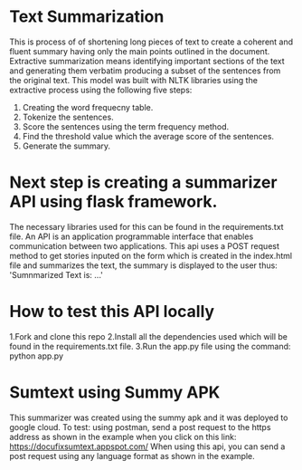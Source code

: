 # Text Summarization
This is process of of shortening long pieces of text to create a coherent and fluent summary having only the main points outlined in the document.
Extractive summarization means identifying important sections of the text and generating them verbatim producing a subset of the sentences from the original text.
This model was built with NLTK libraries using the extractive process using the following five steps:
1. Creating the word frequecny table.
2. Tokenize the sentences.
3. Score the sentences using the term frequency method.
4. Find the threshold value which the average score of the sentences.
5. Generate the summary.

# Next step is creating a summarizer API using flask framework.
The necessary libraries used for this can be found in the requirements.txt file.
An API is an application programmable interface that enables communication between two applications.
This api uses a POST request method to get stories inputed on the form which is created in the index.html file and summarizes the text, the summary is displayed to the user thus: 'Sumnmarized Text is: ...'
# How to test this API locally 
1.Fork and clone this repo
2.Install all the dependencies used which will be found in the requirements.txt file.
3.Run the app.py file using the command: python app.py

# Sumtext using Summy APK
This summarizer was created using the summy apk and it was deployed to google cloud.
To test: using postman, send a post request  to the https address as shown in the example when you click on this link: https://docufixsumtext.appspot.com/
When using this api, you can send a post request using any language format as shown in the example.

